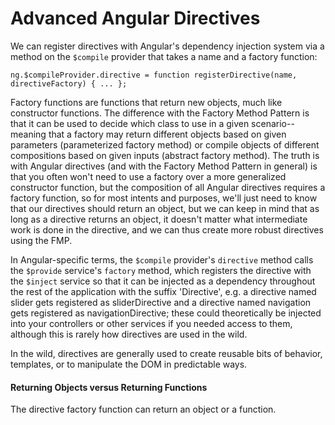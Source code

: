 # Advanced Angular Directives

We can register directives with Angular's dependency injection system via a method on the `$compile` provider that takes a name and a factory function:

	ng.$compileProvider.directive = function registerDirective(name, directiveFactory) { ... };
	
Factory functions are functions that return new objects, much like constructor functions. The difference with the Factory Method Pattern is that it can be used to decide which class to use in a given scenario--meaning that a factory may return different objects based on given parameters (parameterized factory method) or compile objects of different compositions based on given inputs (abstract factory method). The truth is with Angular directives (and with the Factory Method Pattern in general) is that you often won't need to use a factory over a more generalized constructor function, but the composition of all Angular directives requires a factory function, so for most intents and purposes, we'll just need to know that our directives should return an object, but we can keep in mind that as long as a directive returns an object, it doesn't matter what intermediate work is done in the directive, and we can thus create more robust directives using the FMP. 

In Angular-specific terms, the `$compile` provider's `directive` method calls the `$provide` service's `factory` method, which registers the directive with the `$inject` service so that it can be injected as a dependency throughout the rest of the application with the suffix 'Directive', e.g.  a directive named slider gets registered as sliderDirective and a directive named navigation gets registered as navigationDirective; these could theoretically be injected into your controllers or other services if you needed access to them, although this is rarely how directives are used in the wild.

In the wild, directives are generally used to create reusable bits of behavior, templates, or to manipulate the DOM in predictable ways.  

#### Returning Objects versus Returning Functions

The directive factory function can return an object or a function. 
